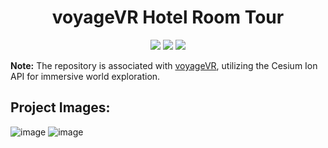 <h1 align="center"> voyageVR Hotel Room Tour </h1>

<p align="center">

<img src ="https://img.shields.io/badge/c%23-4D94FF.svg?style=for-the-badge&logo=c-sharp&logoColor=white">
<img src ="https://img.shields.io/badge/unity-%23000000.svg?style=for-the-badge&logo=unity&logoColor=white">
<img src ="https://img.shields.io/badge/Oculus-1C1E20.svg?style=for-the-badge&logo=Oculus&logoColor=white">

</p>

**Note:** The repository is associated with [voyageVR](https://github.com/lakshaybhushan/voyageVR), utilizing the Cesium Ion API for immersive world exploration.


## Project Images:

![image](/Images/voyageVR-HRT-1.png)
![image](/Images/voyageVR-HRT-2.png)